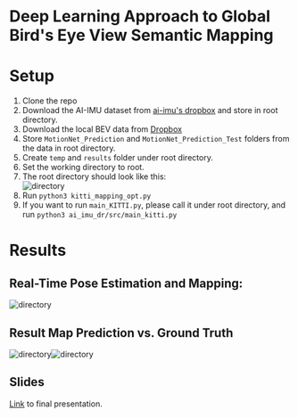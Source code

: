 # Deep Learning Approach to Global Bird's Eye View Semantic Mapping

# Setup
1. Clone the repo
2. Download the AI-IMU dataset from [ai-imu's dropbox](https://www.dropbox.com/s/ey41xsvfqca30vv/data.zip) and store in root directory.
3. Download the local BEV data from [Dropbox](https://www.dropbox.com/sh/56eouqw809psm58/AACC8PTWqbCWVDQskIL6y2iRa?dl=0)
4. Store `MotionNet_Prediction` and `MotionNet_Prediction_Test` folders from the data in root directory.
4. Create `temp` and `results` folder under root directory.
5. Set the working directory to root.
6. The root directory should look like this:  
![directory](readme.media/readme_directory.PNG)
7. Run `python3 kitti_mapping_opt.py`
8. If you want to run `main_KITTI.py`, please call it under root directory, and run `python3 ai_imu_dr/src/main_kitti.py`

# Results
## Real-Time Pose Estimation and Mapping:
![directory](readme.media/globalmap_rviz_prediction.gif)

## Result Map Prediction vs. Ground Truth
![directory](readme.media/scene_08_mean_variance.PNG)![directory](readme.media/scene_08_gt_mean.PNG)

## Slides
[Link](readme.media/Presentation.pptx) to final presentation.